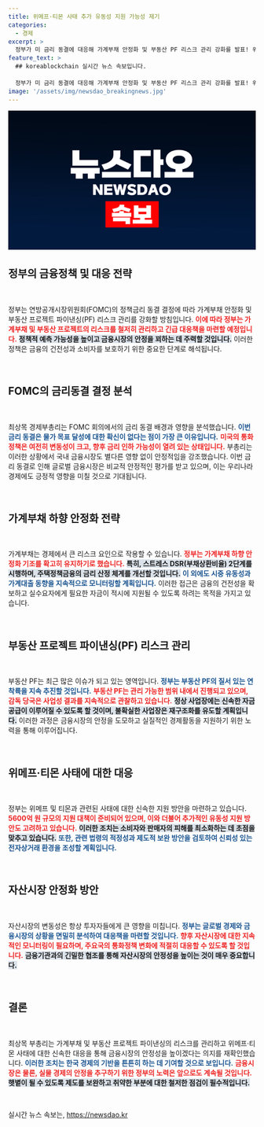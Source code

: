 ```yaml
---
title: 위메프·티몬 사태 추가 유동성 지원 가능성 제기
categories:
  - 경제
excerpt: >
  정부가 미 금리 동결에 대응해 가계부채 안정화 및 부동산 PF 리스크 관리 강화를 발표! 위메프·티몬 사태에 ‘5600억 원+α’ 지원 방안도 신속 집행 예정. 긴급 대책으로 경제 안정성 강화에 나선다!
feature_text: >
  ## koreablockchain 실시간 뉴스 속보입니다.

  정부가 미 금리 동결에 대응해 가계부채 안정화 및 부동산 PF 리스크 관리 강화를 발표! 위메프·티몬 사태에 ‘5600억 원+α’ 지원 방안도 신속 집행 예정. 긴급 대책으로 경제 안정성 강화에 나선다!
image: '/assets/img/newsdao_breakingnews.jpg'
---
```


<p><img src="/assets/img/newsdao_breakingnews.jpg" alt="koreablockchain 속보" /></p>

<h2 data-ke-size="size26">정부의 금융정책 및 대응 전략</h2>

<p data-ke-size="size16">&nbsp;</p>

<p>정부는 연방공개시장위원회(FOMC)의 정책금리 동결 결정에 따라 가계부채 안정화 및 부동산 프로젝트 파이낸싱(PF) 리스크 관리를 강화할 방침입니다. <b><span style="color: #ee2323;">이에 따라 정부는 가계부채 및 부동산 프로젝트의 리스크를 철저히 관리하고 긴급 대응책을 마련할 예정입니다.</span></b> <b><span style="background-color: #21538527;">정책적 예측 가능성을 높이고 금융시장의 안정을 꾀하는 데 주력할 것입니다.</span></b> 이러한 정책은 금융의 건전성과 소비자를 보호하기 위한 중요한 단계로 해석됩니다. </p>

<p data-ke-size="size16">&nbsp;</p>

<h2 data-ke-size="size26">FOMC의 금리동결 결정 분석</h2>

<p data-ke-size="size16">&nbsp;</p>

<p>최상목 경제부총리는 FOMC 회의에서의 금리 동결 배경과 영향을 분석했습니다. <b><span style="color: #1a5490;">이번 금리 동결은 물가 목표 달성에 대한 확신이 없다는 점이 가장 큰 이유입니다.</span></b> <b><span style="color: #ee2323;">미국의 통화정책은 여전히 변동성이 크고, 향후 금리 인하 가능성이 열려 있는 상태입니다.</span></b> 부총리는 이러한 상황에서 국내 금융시장도 별다른 영향 없이 안정적임을 강조했습니다. 이번 금리 동결로 인해 글로벌 금융시장은 비교적 안정적인 평가를 받고 있으며, 이는 우리나라 경제에도 긍정적 영향을 미칠 것으로 기대됩니다.</p>

<p data-ke-size="size16">&nbsp;</p>

<h2 data-ke-size="size26">가계부채 하향 안정화 전략</h2>

<p data-ke-size="size16">&nbsp;</p>

<p>가계부채는 경제에서 큰 리스크 요인으로 작용할 수 있습니다. <b><span style="color: #ee2323;">정부는 가계부채 하향 안정화 기조를 확고히 유지하기로 했습니다.</span></b> <b><span style="background-color: #21538527;">특히, 스트레스 DSR(부채상환비율) 2단계를 시행하며, 주택정책금융의 금리 산정 체계를 개선할 것입니다.</span></b> <b><span style="color: #1a5490;">이 외에도 시중 유동성과 가계대출 동향을 지속적으로 모니터링할 계획입니다.</span></b> 이러한 접근은 금융의 건전성을 확보하고 실수요자에게 필요한 자금이 적시에 지원될 수 있도록 하려는 목적을 가지고 있습니다.</p>

<p data-ke-size="size16">&nbsp;</p>

<h2 data-ke-size="size26">부동산 프로젝트 파이낸싱(PF) 리스크 관리</h2>

<p data-ke-size="size16">&nbsp;</p>

<p>부동산 PF는 최근 많은 이슈가 되고 있는 영역입니다. <b><span style="color: #1a5490;">정부는 부동산 PF의 질서 있는 연착륙을 지속 추진할 것입니다.</span></b> <b><span style="color: #ee2323;">부동산 PF는 관리 가능한 범위 내에서 진행되고 있으며, 감독 당국은 사업성 결과를 지속적으로 관찰하고 있습니다.</span></b> <b><span style="background-color: #21538527;">정상 사업장에는 신속한 자금 공급이 이루어질 수 있도록 할 것이며, 불확실한 사업장은 재구조화를 유도할 계획입니다.</span></b> 이러한 과정은 금융시장의 안정을 도모하고 실질적인 경제활동을 지원하기 위한 노력을 통해 이루어집니다.</p>

<p data-ke-size="size16">&nbsp;</p>

<h2 data-ke-size="size26">위메프·티몬 사태에 대한 대응</h2>

<p data-ke-size="size16">&nbsp;</p>

<p>정부는 위메프 및 티몬과 관련된 사태에 대한 신속한 지원 방안을 마련하고 있습니다. <b><span style="color: #ee2323;">5600억 원 규모의 지원 대책이 준비되어 있으며, 이와 더불어 추가적인 유동성 지원 방안도 고려하고 있습니다.</span></b> <b><span style="background-color: #21538527;">이러한 조치는 소비자와 판매자의 피해를 최소화하는 데 초점을 맞추고 있습니다.</span></b> <b><span style="color: #1a5490;">또한, 관련 법령의 적정성과 제도적 보완 방안을 검토하여 신뢰성 있는 전자상거래 환경을 조성할 계획입니다.</span></b></p>

<p data-ke-size="size16">&nbsp;</p>

<h2 data-ke-size="size26">자산시장 안정화 방안</h2>

<p data-ke-size="size16">&nbsp;</p>

<p>자산시장의 변동성은 항상 투자자들에게 큰 영향을 미칩니다. <b><span style="color: #1a5490;">정부는 글로벌 경제와 금융시장의 상황을 면밀히 분석하여 대응책을 마련할 것입니다.</span></b> <b><span style="color: #ee2323;">향후 자산시장에 대한 지속적인 모니터링이 필요하며, 주요국의 통화정책 변화에 적절히 대응할 수 있도록 할 것입니다.</span></b> <b><span style="background-color: #21538527;">금융기관과의 긴밀한 협조를 통해 자산시장의 안정성을 높이는 것이 매우 중요합니다.</span></b> </p>

<p data-ke-size="size16">&nbsp;</p>

<h2 data-ke-size="size26">결론</h2>

<p data-ke-size="size16">&nbsp;</p>

<p>최상목 부총리는 가계부채 및 부동산 프로젝트 파이낸싱의 리스크를 관리하고 위메프·티몬 사태에 대한 신속한 대응을 통해 금융시장의 안정성을 높이겠다는 의지를 재확인했습니다. <b><span style="color: #1a5490;">이러한 조치는 한국 경제의 기반을 튼튼히 하는 데 기여할 것으로 보입니다.</span></b> <b><span style="color: #ee2323;">금융시장은 물론, 실물 경제의 안정을 추구하기 위한 정부의 노력은 앞으로도 계속될 것입니다.</span></b> <b><span style="background-color: #21538527;">햇볕이 될 수 있도록 제도를 보완하고 취약한 부분에 대한 철저한 점검이 필수적입니다.</span></b></p>

<p data-ke-size="size16">&nbsp;</p>
실시간 뉴스 속보는, <a href="https://newsdao.kr" rel="dofollow">https://newsdao.kr</a>


